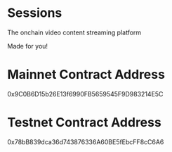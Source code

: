 # Sessions

The onchain video content streaming platform

Made for you!
# Mainnet Contract Address

0x9C0B6D15b26E13f6990FB5659545F9D983214E5C

# Testnet Contract Address

0x78bB839dca36d743876336A60BE5fEbcFF8cC6A6
